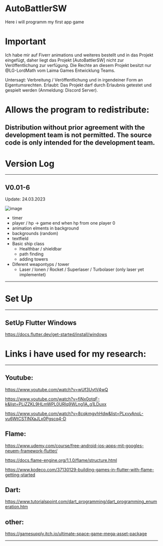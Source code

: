 # AutoBattlerSW
Here i will programm my first app game


# Important 
Ich habe mir auf Fiverr animations und weiteres bestellt und in das Projekt eingefügt, 
daher liegt das Projekt [AutoBattlerSW] nicht zur Veröffentlichung zur verfügung.
Die Rechte an diesem Projekt besitzt nur @LG-LordMath vom Laima Games Entwicklung Teams.

Untersagt:
Verbreitung / Veröffentlichung und in irgendeiner Form an Eigentumsrechten.
Erlaubt:
Das Projekt darf durch Erlaubnis getestet und gespielt werden  (Anmeldung: Discord Server). 

# Allows the program to redistribute:
## Distribution without prior agreement with the development team is not permitted. The source code is only intended for the development team.



# Version  Log
*************************************************************************************************************************************************
## V0.01-6

Update: 24.03.2023

![image](https://user-images.githubusercontent.com/92640773/227653881-2c1ba715-2028-498c-b27d-d77911802227.png)
- timer 
- player / hp -> game end when hp from one player 0
- animation elments in background
- backgrounds (random)
- textfield
- Basic ship class
  - Healthbar / shieldbar 
  - path finding
  - adding towers
- Diferent weapontyps / tower 
  - Laser / Ionen / Rocket / Superlaser / Turbolaser (only laser yet implementet)
   
 *************************************************************************************************************************************************
 
 


# Set Up
*************************************************************************************************************************************************
## SetUp Flutter Windows
https://docs.flutter.dev/get-started/install/windows





# Links i have used for my research:

*************************************************************************************************************************************************
## Youtube:

https://www.youtube.com/watch?v=wUf3UytV4wQ

https://www.youtube.com/watch?v=fjNx0otqF-k&list=PLiZZKL9HLmWPL0URlq9WLng1A_g1LDuxx

https://www.youtube.com/watch?v=8cqkmgvhHdw&list=PLxvyAnoL-vu6WtCSTlNXaJLx0Pgscq4-D

## Flame:
https://www.udemy.com/course/free-android-ios-apps-mit-googles-neuem-framework-flutter/

https://docs.flame-engine.org/1.1.0/flame/structure.html

https://www.kodeco.com/37130129-building-games-in-flutter-with-flame-getting-started

## Dart:
https://www.tutorialspoint.com/dart_programming/dart_programming_enumeration.htm

## other:
https://gamesupply.itch.io/ultimate-space-game-mega-asset-package


*************************************************************************************************************************************************




